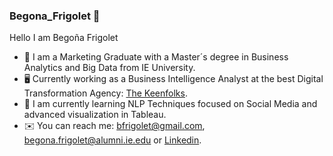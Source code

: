### Begona_Frigolet 👋

Hello I am Begoña Frigolet
 - 🤗 I am a Marketing Graduate with a Master´s degree in Business Analytics and Big Data from IE University.
 - 🖥️ Currently working as a Business Intelligence Analyst at the best Digital Transformation Agency: [The Keenfolks](https://thekeenfolks.com/).
 - 🏫 I am currently learning NLP Techniques focused on Social Media and advanced visualization in Tableau.
 - ✉️  You can reach me: bfrigolet@gmail.com, begona.frigolet@alumni.ie.edu or [Linkedin](https://www.linkedin.com/in/begonafrigolet/).

